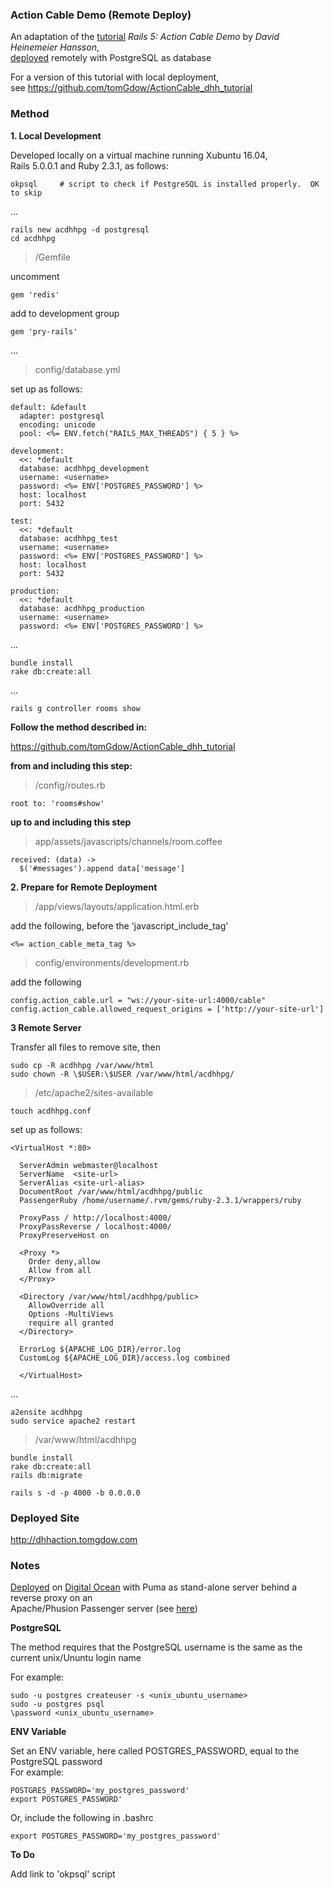 ### Action Cable Demo (Remote Deploy)

An adaptation of the [tutorial](https://www.youtube.com/watch?v=n0WUjGkDFS0) *Rails 5: Action Cable Demo* by *David Heinemeier Hansson*,  
[deployed](dhhpgaction.tomgdow.com) remotely with PostgreSQL as database

For a version of this tutorial with local deployment,  
see https://github.com/tomGdow/ActionCable_dhh_tutorial 

### Method 

**1. Local Development**

Developed locally on a virtual machine running Xubuntu 16.04,  
Rails 5.0.0.1 and  Ruby 2.3.1, as follows: 

    okpsql     # script to check if PostgreSQL is installed properly.  OK to skip

&hellip;

    rails new acdhhpg -d postgresql
    cd acdhhpg

> /Gemfile  

uncomment   

    gem 'redis'  

add to development group 

    gem 'pry-rails'

&hellip;  


> config/database.yml

set up as follows:

    default: &default
      adapter: postgresql
      encoding: unicode
      pool: <%= ENV.fetch("RAILS_MAX_THREADS") { 5 } %>

    development:
      <<: *default
      database: acdhhpg_development
      username: <username>
      password: <%= ENV['POSTGRES_PASSWORD'] %>
      host: localhost
      port: 5432

    test:
      <<: *default
      database: acdhhpg_test
      username: <username> 
      password: <%= ENV['POSTGRES_PASSWORD'] %>
      host: localhost
      port: 5432

    production:
      <<: *default
      database: acdhhpg_production
      username: <username>
      password: <%= ENV['POSTGRES_PASSWORD'] %>

&hellip;  

    bundle install
    rake db:create:all

&hellip;  

    rails g controller rooms show

**Follow the method described in:**  

 https://github.com/tomGdow/ActionCable_dhh_tutorial

**from and including this step:**  

> /config/routes.rb
    
    root to: 'rooms#show'

**up to and including this step** 

> app/assets/javascripts/channels/room.coffee

    received: (data) -> 
      $('#messages').append data['message']

**2. Prepare for Remote Deployment**

>  /app/views/layouts/application.html.erb

add the following, before the 'javascript_include_tag'

    <%= action_cable_meta_tag %>
 
> config/environments/development.rb

add the following

    config.action_cable.url = "ws://your-site-url:4000/cable"
    config.action_cable.allowed_request_origins = ['http://your-site-url']

**3 Remote Server**

Transfer all files to remove site, then

    sudo cp -R acdhhpg /var/www/html
    sudo chown -R \$USER:\$USER /var/www/html/acdhhpg/
    
> /etc/apache2/sites-available

    touch acdhhpg.conf  

set up as  follows:

    <VirtualHost *:80>
      
      ServerAdmin webmaster@localhost
      ServerName  <site-url> 
      ServerAlias <site-url-alias>
      DocumentRoot /var/www/html/acdhhpg/public
      PassengerRuby /home/username/.rvm/gems/ruby-2.3.1/wrappers/ruby

      ProxyPass / http://localhost:4000/
      ProxyPassReverse / localhost:4000/
      ProxyPreserveHost on 

      <Proxy *>
        Order deny,allow
        Allow from all
      </Proxy>

      <Directory /var/www/html/acdhhpg/public>
        AllowOverride all 
        Options -MultiViews
        require all granted
      </Directory>

      ErrorLog ${APACHE_LOG_DIR}/error.log
      CustomLog ${APACHE_LOG_DIR}/access.log combined

      </VirtualHost>

&hellip;  

    a2ensite acdhhpg
    sudo service apache2 restart

> /var/www/html/acdhhpg  
 
    bundle install
    rake db:create:all
    rails db:migrate

    rails s -d -p 4000 -b 0.0.0.0

### Deployed Site


http://dhhaction.tomgdow.com

### Notes

[Deployed](http://dhhaction.tomgdow.com) on [Digital Ocean](https://www.digitalocean.com/) with Puma as stand-alone server behind a reverse proxy on an  
 Apache/Phusion Passenger server (see [here](https://www.phusionpassenger.com/library/deploy/standalone/reverse_proxy.html))   

**PostgreSQL**

The method requires that the PostgreSQL username is the 
same  as the current unix/Ununtu login name  

 For example:  

    sudo -u postgres createuser -s <unix_ubuntu_username>
    sudo -u postgres psql
    \password <unix_ubuntu_username>  

**ENV Variable**

Set an ENV variable, here called POSTGRES_PASSWORD, equal to the PostgreSQL password  
For example:

    POSTGRES_PASSWORD='my_postgres_password'
    export POSTGRES_PASSWORD'  

Or, include the following in .bashrc  

    export POSTGRES_PASSWORD='my_postgres_password'

**To Do**

Add link to 'okpsql' script
